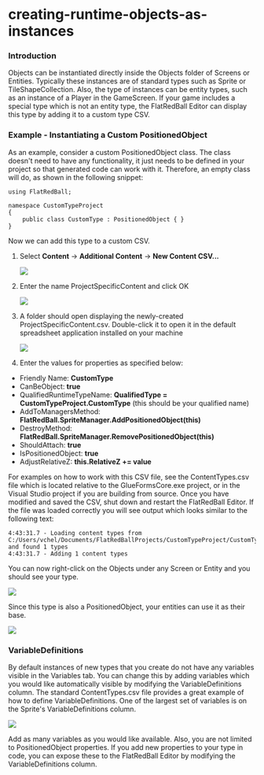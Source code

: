 # creating-runtime-objects-as-instances

### Introduction

Objects can be instantiated directly inside the Objects folder of Screens or Entities. Typically these instances are of standard types such as Sprite or TileShapeCollection. Also, the type of instances can be entity types, such as an instance of a Player in the GameScreen. If your game includes a special type which is not an entity type, the FlatRedBall Editor can display this type by adding it to a custom type CSV.

### Example - Instantiating a Custom PositionedObject

As an example, consider a custom PositionedObject class. The class doesn't need to have any functionality, it just needs to be defined in your project so that generated code can work with it. Therefore, an empty class will do, as shown in the following snippet:

```
using FlatRedBall;

namespace CustomTypeProject
{
    public class CustomType : PositionedObject { }
}
```

Now we can add this type to a custom CSV.

1.  Select **Content** -> **Additional Content** -> **New Content CSV...**

    ![](../../../../.gitbook/assets/2023-05-img\_645d6d3eb725a.png)
2.  Enter the name ProjectSpecificContent and click OK

    ![](../../../../.gitbook/assets/2023-05-img\_645d6d7b58eb4.png)
3.  A folder should open displaying the newly-created ProjectSpecificContent.csv. Double-click it to open it in the default spreadsheet application installed on your machine

    ![](../../../../.gitbook/assets/2023-05-img\_645d6dc7d1061.png)
4. Enter the values for properties as specified below:

* Friendly Name: **CustomType**
* CanBeObject: **true**
* QualifiedRuntimeTypeName: **QualifiedType = CustomTypeProject.CustomType** (this should be your qualified name)
* AddToManagersMethod: **FlatRedBall.SpriteManager.AddPositionedObject(this)**
* DestroyMethod: **FlatRedBall.SpriteManager.RemovePositionedObject(this)**
* ShouldAttach: **true**
* IsPositionedObject: **true**
* AdjustRelativeZ: **this.RelativeZ += value**

For examples on how to work with this CSV file, see the ContentTypes.csv file which is located relative to the GlueFormsCore.exe project, or in the Visual Studio project if you are building from source. Once you have modified and saved the CSV, shut down and restart the FlatRedBall Editor. If the file was loaded correctly you will see output which looks similar to the following text:

```
4:43:31.7 - Loading content types from C:/Users/vchel/Documents/FlatRedBallProjects/CustomTypeProject/CustomTypeProject/GlueSettings/ProjectSpecificContent.csv and found 1 types
4:43:31.7 - Adding 1 content types
```

You can now right-click on the Objects under any Screen or Entity and you should see your type.

![](../../../../.gitbook/assets/2023-05-img\_645d6ff53da86.png)

Since this type is also a PositionedObject, your entities can use it as their base.

![](../../../../.gitbook/assets/2023-05-img\_645d703ba763d.png)

### VariableDefinitions

By default instances of new types that you create do not have any variables visible in the Variables tab. You can change this by adding variables which you would like automatically visible by modifying the VariableDefinitions column. The standard ContentTypes.csv file provides a great example of how to define VariableDefinitions. One of the largest set of variables is on the Sprite's VariableDefinitions column.

![](../../../../.gitbook/assets/2023-05-img\_645d711051472.png)

Add as many variables as you would like available. Also, you are not limited to PositionedObject properties. If you add new properties to your type in code, you can expose these to the FlatRedBall Editor by modifying the VariableDefinitions column.
